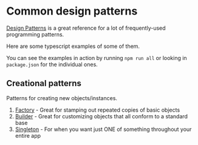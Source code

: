 # Common design patterns

[Design Patterns](https://www.amazon.com/Design-Patterns-Elements-Reusable-Object-Oriented/dp/0201633612) is a great reference for a lot of frequently-used programming patterns.

Here are some typescript examples of some of them.

You can see the examples in action by running `npm run all` or looking in `package.json` for the individual ones.

## Creational patterns

Patterns for creating new objects/instances.

1. [Factory](src/creational/01-factory/factory.README.md) - Great for stamping out repeated copies of basic objects
2. [Builder](src/creational/02-builder/builder.README.md) - Great for customizing objects that all conform to a standard base
3. [Singleton](src/creational/03-singleton-service/singleton-service.README.md) - For when you want just ONE of something throughout your entire app